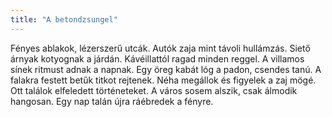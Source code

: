 ```yaml
---
title: "A betondzsungel"
---
```


Fényes ablakok, lézerszerű utcák.
Autók zaja mint távoli hullámzás.
Siető árnyak kotyognak a járdán.
Kávéillattól ragad minden reggel.
A villamos sínek ritmust adnak a napnak.
Egy öreg kabát lóg a padon, csendes tanú.
A falakra festett betűk titkot rejtenek.
Néha megállok és figyelek a zaj mögé.
Ott találok elfeledett történeteket.
A város sosem alszik, csak álmodik hangosan.
Egy nap talán újra ráébredek a fényre.
